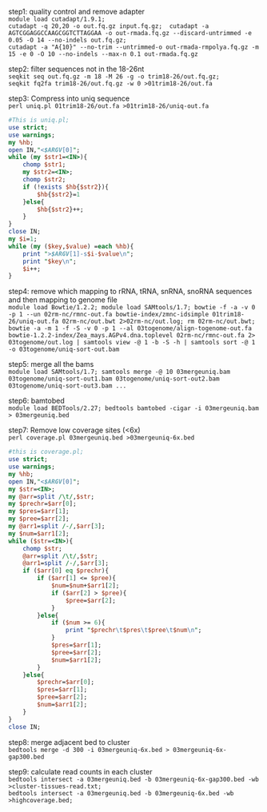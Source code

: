 step1: quality control and remove adapter  
`module load cutadapt/1.9.1;`  
`cutadapt -q 20,20 -o out.fq.gz input.fq.gz;  cutadapt -a AGTCGGAGGCCAAGCGGTCTTAGGAA -o out-rmada.fq.gz --discard-untrimmed -e 0.05 -O 14 --no-indels out.fq.gz;`  
`cutadapt -a "A{10}" --no-trim --untrimmed-o out-rmada-rmpolya.fq.gz -m 15 -e 0 -O 10 --no-indels --max-n 0.1 out-rmada.fq.gz`  
  
step2: filter sequences not in the 18-26nt  
`seqkit seq out.fq.gz -m 18 -M 26 -g -o trim18-26/out.fq.gz;`  
`seqkit fq2fa trim18-26/out.fq.gz -w 0 >01trim18-26/out.fa`
  
step3: Compress into uniq sequence  
`perl uniq.pl 01trim18-26/out.fa >01trim18-26/uniq-out.fa`  
```perl
#This is uniq.pl;
use strict;
use warnings;
my %hb;
open IN,"<$ARGV[0]";
while (my $str1=<IN>){
	chomp $str1;
	my $str2=<IN>;
	chomp $str2;
	if (!exists $hb{$str2}){
		$hb{$str2}=1
	}else{
		$hb{$str2}++;
	}
}
close IN;
my $i=1;
while (my ($key,$value) =each %hb){
	print ">$ARGV[1]-s$i-$value\n";
	print "$key\n";
	$i++;
}
```

step4: remove which mapping to rRNA, tRNA, snRNA, snoRNA sequences and then mapping to genome file  
`module load Bowtie/1.2.2; module load SAMtools/1.7; bowtie -f -a -v 0 -p 1 --un 02rm-nc/rmnc-out.fa bowtie-index/zmnc-idsimple 01trim18-26/uniq-out.fa 02rm-nc/out.bwt 2>02rm-nc/out.log; rm 02rm-nc/out.bwt; bowtie -a -m 1 -f -S -v 0 -p 1 --al 03togenome/align-togenome-out.fa bowtie-1.2.2-index/Zea_mays.AGPv4.dna.toplevel 02rm-nc/rmnc-out.fa 2> 03togenome/out.log | samtools view -@ 1 -b -S -h | samtools sort -@ 1 -o 03togenome/uniq-sort-out.bam`

step5: merge all the bams  
`module load SAMtools/1.7; samtools merge -@ 10 03mergeuniq.bam 03togenome/uniq-sort-out1.bam 03togenome/uniq-sort-out2.bam 03togenome/uniq-sort-out3.bam ...`

step6: bamtobed  
`module load BEDTools/2.27; bedtools bamtobed -cigar -i 03mergeuniq.bam > 03mergeuniq.bed`

step7: Remove low coverage sites (<6x)  
`perl coverage.pl 03mergeuniq.bed >03mergeuniq-6x.bed`  
```perl
#this is coverage.pl;
use strict;
use warnings;
my %hb;
open IN,"<$ARGV[0]";
my $str=<IN>;
my @arr=split /\t/,$str;
my $prechr=$arr[0];
my $pres=$arr[1];
my $pree=$arr[2];
my @arr1=split /-/,$arr[3];
my $num=$arr1[2];
while ($str=<IN>){
	chomp $str;
	@arr=split /\t/,$str;
	@arr1=split /-/,$arr[3];
	if ($arr[0] eq $prechr){
		if ($arr[1] <= $pree){
			$num=$num+$arr1[2];
			if ($arr[2] > $pree){
				$pree=$arr[2];
			}
		}else{
			if ($num >= 6){
				print "$prechr\t$pres\t$pree\t$num\n";
			}
			$pres=$arr[1];
			$pree=$arr[2];
			$num=$arr1[2];
		}
	}else{
		$prechr=$arr[0];
		$pres=$arr[1];
		$pree=$arr[2];
		$num=$arr1[2];
	}
}
close IN;
```

step8: merge adjacent bed to cluster  
`bedtools merge -d 300 -i 03mergeuniq-6x.bed > 03mergeuniq-6x-gap300.bed`  

step9: calculate read counts in each cluster  
`bedtools intersect -a 03mergeuniq.bed -b 03mergeuniq-6x-gap300.bed -wb >cluster-tissues-read.txt;`  
`bedtools intersect -a 03mergeuniq.bed -b 03mergeuniq-6x.bed -wb >highcoverage.bed;`

